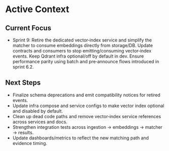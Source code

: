 # Active Context

## Current Focus
- Sprint 9: Retire the dedicated vector‑index service and simplify the matcher to consume embeddings directly from storage/DB. Update contracts and consumers to stop emitting/consuming vector‑index events. Keep Qdrant infra optional/off by default in dev. Ensure performance parity using batch and pre‑announce flows introduced in sprint 6.2.

## Next Steps
- Finalize schema deprecations and emit compatibility notices for retired events.
- Update infra compose and service configs to make vector index optional and disabled by default.
- Clean up dead code paths and remove vector‑index service references across services and docs.
- Strengthen integration tests across ingestion → embeddings → matcher → results.
- Update dashboards/metrics to reflect the new matching path and evidence timing.